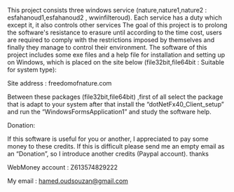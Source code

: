 This project consists three windows service (nature,nature1,nature2 : esfahanoud1,esfahanoud2 , wwinfilteroud). Each service has a duty which except it, it also controls other services
The goal of this project is to prolong the software's resistance to erasure until according to the time cost, users are required to comply with the restrictions imposed by themselves and finally they manage to control their environment. The software of this project includes some exe files and a help file for installation and setting up on Windows, which is placed on the site below (file32bit,file64bit : Suitable for system type):

Site address : freedomofnature.com

Between  these packages (file32bit,file64bit) ,first of all select the package that is adapt to your system after that install the “dotNetFx40_Client_setup” and run the “WindowsFormsApplication1” and study the software help.

Donation:

If this software is useful for you or another, I appreciated to pay some money to these credits. If this is difficult please send me an empty email as an “Donation”, so I introduce another credits (Paypal account). thanks 

WebMoney account : Z613574829222
 
My email  :  hamed.oudsouzan@gmail.com
